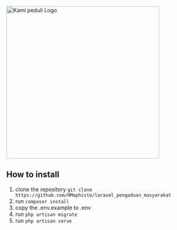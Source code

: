 <img src="https://i.imgur.com/VflbSZV.png" width="400" alt="Kami peduli Logo"></a></p>

## How to install

1. clone the repository `git clone https://github.com/HMephisto/laravel_pengaduan_masyarakat`
2. run `composer install`
3. copy the .env.example to .env
4. run  `php artisan migrate`
5. run  `php artisan serve`  

